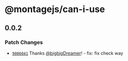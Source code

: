 # @montagejs/can-i-use

## 0.0.2

### Patch Changes

- [`9806041`](https://github.com/bigbigDreamer/montage/commit/9806041) Thanks [@bigbigDreamer](https://github.com/bigbigDreamer)! - fix: fix check way
